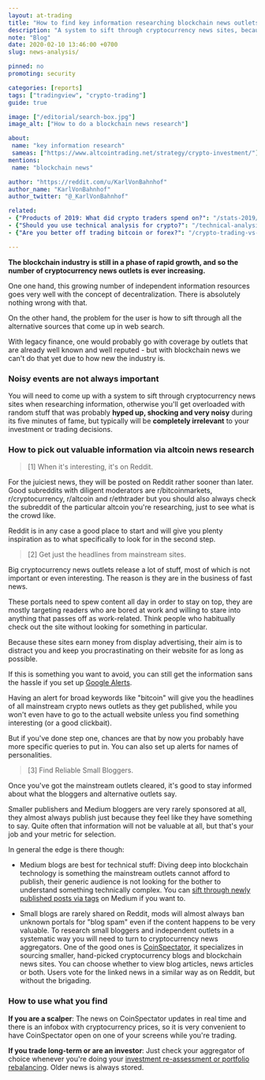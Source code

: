 ```yaml
---
layout: at-trading
title: "How to find key information researching blockchain news outlets"
description: "A system to sift through cryptocurrency news sites, because otherwise you'll get overloaded with random stuff that was probably very noisy during its five minutes of fame, but will be completely irrelevant to your investment or trading decisions."
note: "Blog"
date: 2020-02-10 13:46:00 +0700
slug: news-analysis/

pinned: no
promoting: security

categories: [reports]
tags: ["tradingview", "crypto-trading"]
guide: true

image: ["/editorial/search-box.jpg"]
image_alt: ["How to do a blockchain news research"]

about:
 name: "key information research"
 sameas: ["https://www.altcointrading.net/strategy/crypto-investment/"]
mentions:
 name: "blockchain news"

author: "https://reddit.com/u/KarlVonBahnhof"
author_name: "KarlVonBahnhof"
author_twitter: "@_KarlVonBahnhof"

related:
- {"Products of 2019: What did crypto traders spend on?": "/stats-2019/"}
- {"Should you use technical analysis for crypto?": "/technical-analysis/"}
- {"Are you better off trading bitcoin or forex?": "/crypto-trading-vs-forex-trading-review/"}

---
```


**The blockchain industry is still in a phase of rapid growth, and so the number of cryptocurrency news outlets is ever increasing.**

One one hand, this growing number of independent information resources goes very well with the concept of decentralization. There is absolutely nothing wrong with that.

On the other hand, the problem for the user is how to sift through all the alternative sources that come up in web search.

With legacy finance, one would probably go with coverage by outlets that are already well known and well reputed - but with blockchain news we can't do that yet due to how new the industry is.

### Noisy events are not always important

You will need to come up with a system to sift through cryptocurrency news sites when researching information, otherwise you'll get overloaded with random stuff that was probably **hyped up, shocking and very noisy** during its five minutes of fame, but typically will be **completely irrelevant** to your investment or trading decisions.

### How to pick out valuable information via altcoin news research


> [1] When it's interesting, it's on Reddit.

For the juiciest news, they will be posted on Reddit rather sooner than later. Good subreddits with diligent moderators are r/bitcoinmarkets, r/cryptocurrency, r/altcoin and r/ethtrader but you should also always check the subreddit of the particular altcoin you're researching, just to see what is the crowd like.

Reddit is in any case a good place to start and will give you plenty inspiration as to what specifically to look for in the second step.

> [2] Get just the headlines from mainstream sites.

Big cryptocurrency news outlets release a lot of stuff, most of which is not important or even interesting. The reason is they are in the business of fast news.

These portals need to spew content all day in order to stay on top, they are mostly targeting readers who are bored at work and willing to stare into anything that passes off as work-related. Think people who habitually check out the site without looking for something in particular.

Because these sites earn money from display advertising, their aim is to distract you and keep you procrastinating on their website for as long as possible.

If this is something you want to avoid, you can still get the information sans the hassle if you set up [Google Alerts](https://www.google.com/alerts).

Having an alert for broad keywords like "bitcoin" will give you the headlines of all mainstream crypto news outlets as they get published, while you won't even have to go to the actuall website unless you find something interesting (or a good clickbait).

But if you've done step one, chances are that by now you probably have more specific queries to put in. You can also set up alerts for names of personalities.

> [3] Find Reliable Small Bloggers.

Once you've got the mainstream outlets cleared, it's good to stay informed about what the bloggers and alternative outlets say.

Smaller publishers and Medium bloggers are very rarely sponsored at all, they almost always publish just because they feel like they have something to say. Quite often that information will not be valuable at all, but that's your job and your metric for selection.

In general the edge is there though:

* Medium blogs are best for technical stuff: Diving deep into blockchain technology is something the mainstream outlets cannot afford to publish, their generic audience is not looking for the bother to understand something technically complex. You can [sift through newly published posts via tags](https://medium.com/tag/bitcoin) on Medium if you want to.

* Small blogs are rarely shared on Reddit, mods will almost always ban unknown portals for "blog spam" even if the content happens to be very valuable. To research small bloggers and independent outlets in a systematic way you will need to turn to cryptocurrency news aggregators. One of the good ones is [CoinSpectator](https://coinspectator.com), it specializes in sourcing smaller, hand-picked cryptocurrency blogs and blockchain news sites. You can choose whether to view blog articles, news articles or both. Users vote for the linked news in a similar way as on Reddit, but without the brigading.

### How to use what you find

**If you are a scalper**: The news on CoinSpectator updates in real time and there is an infobox with cryptocurrency prices, so it is very convenient to have CoinSpectator open on one of your screens while you're trading.

**If you trade long-term or are an investor**: Just check your aggregator of choice whenever you're doing your [investment re-assessment or portfolio rebalancing](/strategy/crypto-investment/). Older news is always stored.
